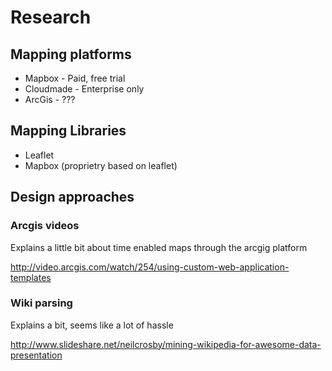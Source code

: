Research
=============

Mapping platforms
------------------

* Mapbox - Paid, free trial
* Cloudmade - Enterprise only
* ArcGis - ???

Mapping Libraries
-----------------

* Leaflet
* Mapbox (proprietry based on leaflet)


Design approaches
-------------------

### Arcgis videos

Explains a little bit about time enabled maps through the arcgig platform
 
http://video.arcgis.com/watch/254/using-custom-web-application-templates

### Wiki parsing

Explains a bit, seems like a lot of hassle 

http://www.slideshare.net/neilcrosby/mining-wikipedia-for-awesome-data-presentation